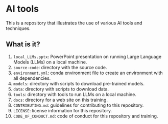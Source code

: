 # AI tools

This is a repository that illustrates the use of
various AI tools and techniques.


## What is it?

1. `local_LLMs.pptx`: PowerPoint presentation on running Large Language
   Models (LLMs) on a local machine.
1. `source-code`: directory with the source code.
1. `environment.yml`: conda environment file to create an environment
   with all dependencies.
1. `models`: directory with scripts to download pre-trained models.
1. `data`: directory with scripts to download data.
1. `tools`: directory with tools to run LLMs on a local machine.
1. `docs`: directory for a web site on this training.
1. `CONTRIBUTING.md`: guidelines for contributing to this repository.
1. `LICENSE`: license information for this repository.
1. `CODE_OF_CONDUCT.md`: code of conduct for this repository and training.
